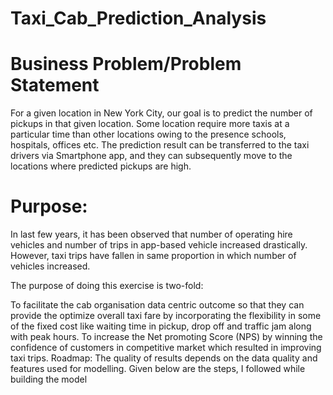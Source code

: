 # Taxi_Cab_Prediction_Analysis

# Business Problem/Problem Statement

For a given location in New York City, our goal is to predict the number of pickups in that given location. Some location require more taxis at a particular time than other locations owing to the presence schools, hospitals, offices etc. The prediction result can be transferred to the taxi drivers via Smartphone app, and they can subsequently move to the locations where predicted pickups are high.

# Purpose:
In last few years, it has been observed that number of operating hire vehicles and number of trips in app-based vehicle increased drastically. However, taxi trips have fallen in same proportion in which number of vehicles increased.

The purpose of doing this exercise is two-fold:

To facilitate the cab organisation data centric outcome so that they can provide the optimize overall taxi fare by incorporating the flexibility in some of the fixed cost like waiting time in pickup, drop off and traffic jam along with peak hours.
To increase the Net promoting Score (NPS) by winning the confidence of customers in competitive market which resulted in improving taxi trips.
Roadmap:
The quality of results depends on the data quality and features used for modelling. Given below are the steps, I followed while building the model


